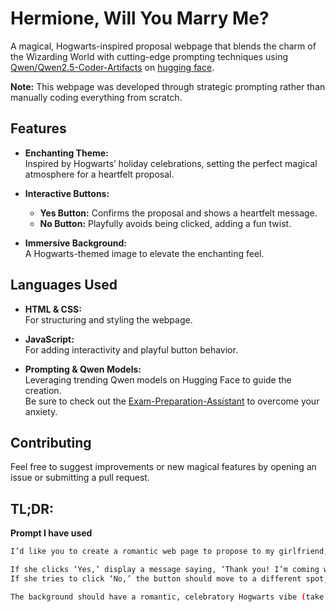 # Hermione, Will You Marry Me?

A magical, Hogwarts-inspired proposal webpage that blends the charm of the Wizarding World with cutting-edge prompting techniques using [Qwen/Qwen2.5-Coder-Artifacts](https://huggingface.co/spaces/Qwen/Qwen2.5-Coder-Artifacts) on [hugging face](https://huggingface.co/qamarsidd).

**Note:** This webpage was developed through strategic prompting rather than manually coding everything from scratch.

## Features

- **Enchanting Theme:**  
  Inspired by Hogwarts’ holiday celebrations, setting the perfect magical atmosphere for a heartfelt proposal.

- **Interactive Buttons:**  
  - **Yes Button:** Confirms the proposal and shows a heartfelt message.  
  - **No Button:** Playfully avoids being clicked, adding a fun twist.

- **Immersive Background:**  
  A Hogwarts-themed image to elevate the enchanting feel.

## Languages Used

- **HTML & CSS:**  
  For structuring and styling the webpage.
  
- **JavaScript:**  
  For adding interactivity and playful button behavior.

- **Prompting & Qwen Models:**  
  Leveraging trending Qwen models on Hugging Face to guide the creation.  
  Be sure to check out the [Exam-Preparation-Assistant](https://huggingface.co/spaces/qamarsidd/Exam-Preparation-Assistant) to overcome your anxiety.

## Contributing

Feel free to suggest improvements or new magical features by opening an issue or submitting a pull request.

## TL;DR:

**Prompt I have used**
```bash
I’d like you to create a romantic web page to propose to my girlfriend, [Hermione]. The page should ask, ‘Will you marry me?’ with two buttons: ‘Yes’ and ‘No.’

If she clicks ‘Yes,’ display a message saying, ‘Thank you! I’m coming with flowers!’
If she tries to click ‘No,’ the button should move to a different spot, making it impossible to select.

The background should have a romantic, celebratory Hogwarts vibe (take the image from this url=optional), like a magical evening celebration. Also, limit the screen size to avoid too much scrolling.
